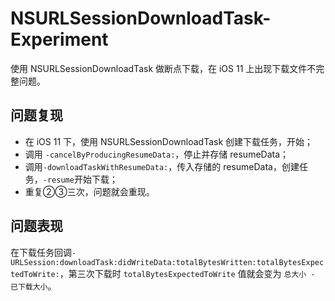 # NSURLSessionDownloadTask-Experiment
使用 NSURLSessionDownloadTask 做断点下载，在 iOS 11 上出现下载文件不完整问题。

## 问题复现

- 在 iOS 11 下，使用 NSURLSessionDownloadTask 创建下载任务，开始；
- 调用 `-cancelByProducingResumeData:`，停止并存储 resumeData；
- 调用`-downloadTaskWithResumeData:`，传入存储的 resumeData，创建任务，`-resume`开始下载；
- 重复②③三次，问题就会重现。

## 问题表现

在下载任务回调`-URLSession:downloadTask:didWriteData:totalBytesWritten:totalBytesExpectedToWrite:`，第三次下载时 `totalBytesExpectedToWrite` 值就会变为 `总大小 - 已下载大小`。